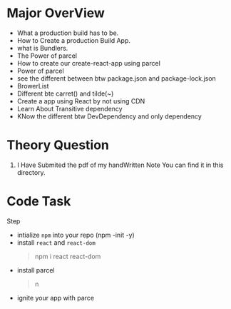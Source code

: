 # Major OverView
- What a production build has to be.
- How to Create a production Build App.
- what is Bundlers.
- The Power of parcel
- How to create our create-react-app using parcel
- Power of parcel
- see the different between btw package.json and package-lock.json
- BrowerList
- Different bte carret() and tilde(~)
- Create a app using React by not using CDN
- Learn About Transitive dependency
- KNow the different btw DevDependency and only dependency
# Theory Question
1. I Have Submited the pdf of my handWritten Note You can find it in this directory.
# Code Task
  Step
  - intialize `npm` into your repo (npm -init -y)
  -  install `react` and `react-dom`
     > npm i react react-dom
  - install parcel
     > n
  -  ignite your app with parce
